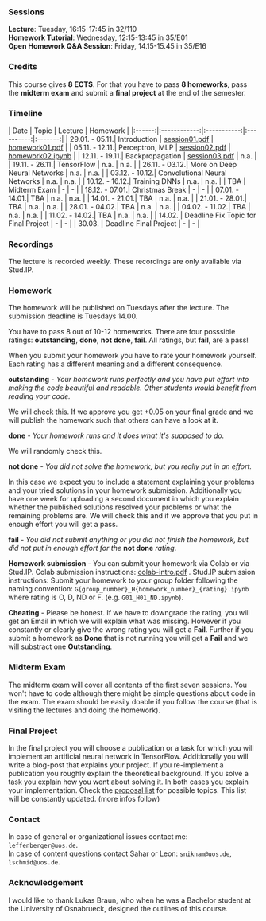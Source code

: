 ### Sessions 
**Lecture**: Tuesday, 16:15-17:45 in 32/110  
**Homework Tutorial**: Wednesday, 12:15-13:45 in 35/E01   
**Open Homework Q&A Session**: Friday, 14.15-15.45 in 35/E16

### Credits
This course gives **8 ECTS**. For that you have to pass **8 homeworks**, pass the **midterm exam** and submit a **final project** at the end of the semester.

### Timeline

| Date | Topic | Lecture | Homework |
|:------:|:------------:|:-----------:|:----------:|:-------:|
| 29.01. - 05.11.| Introduction | [session01.pdf](/lectures/session01.pdf) | [homework01.pdf](/homework/homework01.pdf) |
| 05.11. - 12.11.| Perceptron, MLP | [session02.pdf](/lectures/session02.pdf) | [homework02.ipynb](/homework/homework02.ipynb) |
| 12.11. - 19.11.| Backpropagation | [session03.pdf](/lectures/session03.pdf) | n.a. |
| 19.11. - 26.11.| TensorFlow | n.a. | n.a. |
| 26.11. - 03.12.| More on Deep Neural Networks | n.a. | n.a. |
| 03.12. - 10.12.| Convolutional Neural Networks | n.a. | n.a. |
| 10.12. - 16.12.| Training DNNs | n.a. | n.a. |
| TBA | Midterm Exam | - | - |
| 18.12. - 07.01.| Christmas Break | - | - |
| 07.01. - 14.01.| TBA | n.a. | n.a. |
| 14.01. - 21.01.| TBA | n.a. | n.a. |
| 21.01. - 28.01.| TBA | n.a. | n.a. |
| 28.01. - 04.02.| TBA | n.a. | n.a. |
| 04.02. - 11.02.| TBA | n.a. | n.a. |
| 11.02. - 14.02.| TBA | n.a. | n.a. |
| 14.02. | Deadline Fix Topic for Final Project | - | - |
| 30.03. | Deadline Final Project | - | - |

### Recordings
The lecture is recorded weekly. These recordings are only available via Stud.IP.

### Homework
The homework will be published on Tuesdays after the lecture. The submission deadline is Tuesdays 14.00.

You have to pass 8 out of 10-12 homeworks. There are four posssible ratings: **outstanding**, **done**, **not done**, **fail**. All ratings, but **fail**, are a pass!   

When you submit your homework you have to rate your homework yourself. Each rating has a different meaning and a different consequence.

**outstanding** - *Your homework runs perfectly and you have put effort into making the code beautiful and readable. Other students would benefit from reading your code.*    

We will check this. If we approve you get +0.05 on your final grade and we will publish the homework such that others can have a look at it.

**done** - *Your homework runs and it does what it's supposed to do.*    

We will randomly check this.

**not done** - *You did not solve the homework, but you really put in an effort.*    

In this case we expect you to include a statement explaining your problems and your tried solutions in your homework submission. Additionally you have one week for uploading a second document in which you explain whether the published solutions resolved your problems or what the remaining problems are. We will check this and if we approve that you put in enough effort you will get a pass.

**fail** - *You did not submit anything or you did not finish the homework, but did not put in enough effort for the* **not done** *rating*.

**Homework submission** - You can submit your homework via Colab or via Stud.IP. Colab submission instructions: [colab-intro.pdf](/info-sheets/colab-intro.pdf) . Stud.IP submission instructions: Submit your homework to your group folder following the naming convention: `G{group_number}_H{homework_number}_{rating}.ipynb`   
where rating is O, D, ND or F. (e.g. `G01_H01_ND.ipynb`).

**Cheating** - Please be honest. If we have to downgrade the rating, you will get an Email in which we will explain what was missing. However if you constantly or clearly give the wrong rating you will get a **Fail**. Further if you submit a homework as 
**Done** that is not running you will get a **Fail** and we will substract one **Outstanding**. 

### Midterm Exam
The midterm exam will cover all contents of the first seven sessions. You won't have to code although there might be simple questions about code in the exam. The exam should be easily doable if you follow the course (that is visiting the lectures and doing the homework).

### Final Project
In the final project you will choose a publication or a task for which you will implement an artificial neural network in TensorFlow. Additionally you will write a blog-post that explains your project. If you re-implement a publication you roughly explain the theoretical background. If you solve a task you explain how you went about solving it. In both cases you explain your implementation. Check the [proposal list](/info-sheets/final-topics-proposals.pdf) for possible topics. This list will be constantly updated. (more infos follow)

### Contact
In case of general or organizational issues contact me: `leffenberger@uos.de`.  
In case of content questions contact Sahar or Leon: `sniknam@uos.de`, `lschmid@uos.de`.

### Acknowledgement
I would like to thank Lukas Braun, who when he was a Bachelor student at the University of Osnabrueck, designed the outlines of this course.